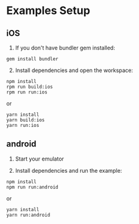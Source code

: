 # Examples Setup

## iOS

1. If you don't have bundler gem installed:

```
gem install bundler
```

2. Install dependencies and open the workspace:

```
npm install
rpm run build:ios
rpm run run:ios
```

or

```
yarn install
yarn build:ios
yarn run:ios
```

## android

1. Start your emulator

2. Install dependencies and run the example:

```
npm install
npm run run:android
```

or

```
yarn install
yarn run:android
```
